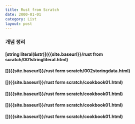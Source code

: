 ```yaml
---
title: Rust from Scratch
date: 2000-01-01
category: List
layout: post
---
```


### 개념 정리

#### [string literal(&str)]({{site.baseurl}}/rust from scratch/001stringliteral.html)

#### []({{site.baseurl}}/rust form scratch/002storingdata.html)

#### []({{site.baseurl}}/rust form scratch/cookbook01.html)

#### []({{site.baseurl}}/rust form scratch/cookbook01.html)

#### []({{site.baseurl}}/rust form scratch/cookbook01.html)

#### []({{site.baseurl}}/rust form scratch/cookbook01.html)
